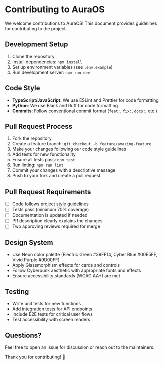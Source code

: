 # Contributing to AuraOS

We welcome contributions to AuraOS! This document provides guidelines for contributing to the project.

## Development Setup

1. Clone the repository
2. Install dependencies: `npm install`
3. Set up environment variables (see `.env.example`)
4. Run development server: `npm run dev`

## Code Style

- **TypeScript/JavaScript**: We use ESLint and Prettier for code formatting
- **Python**: We use Black and Ruff for code formatting
- **Commits**: Follow conventional commit format (`feat:`, `fix:`, `docs:`, etc.)

## Pull Request Process

1. Fork the repository
2. Create a feature branch: `git checkout -b feature/amazing-feature`
3. Make your changes following our code style guidelines
4. Add tests for new functionality
5. Ensure all tests pass: `npm test`
6. Run linting: `npm run lint`
7. Commit your changes with a descriptive message
8. Push to your fork and create a pull request

## Pull Request Requirements

- [ ] Code follows project style guidelines
- [ ] Tests pass (minimum 70% coverage)
- [ ] Documentation is updated if needed
- [ ] PR description clearly explains the changes
- [ ] Two approving reviews required for merge

## Design System

- Use Neon color palette (Electric Green #39FF14, Cyber Blue #00E5FF, Vivid Purple #9D00FF)
- Apply Glassmorphism effects for cards and controls
- Follow Cyberpunk aesthetic with appropriate fonts and effects
- Ensure accessibility standards (WCAG AA+) are met

## Testing

- Write unit tests for new functions
- Add integration tests for API endpoints
- Include E2E tests for critical user flows
- Test accessibility with screen readers

## Questions?

Feel free to open an issue for discussion or reach out to the maintainers.

Thank you for contributing! 🚀
